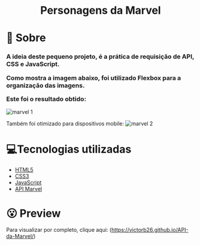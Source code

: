 <h1 align='center'>
    Personagens da Marvel
</h1>

# 🤔 Sobre
<h3>A ideia deste pequeno projeto, é a prática de requisição de API, CSS e JavaScript. 

Como mostra a imagem abaixo, foi utilizado Flexbox para a organização das imagens. 

Este foi o resultado obtido: </h3>

![marvel 1](https://user-images.githubusercontent.com/96198078/157913124-7faaf801-14e4-4bee-bbda-97e60066f84b.png)


Também foi otimizado para dispositivos mobile:
![marvel 2](https://user-images.githubusercontent.com/96198078/157913352-22cde940-276b-4d46-af69-05db4d95a40e.png)

# 💻Tecnologias utilizadas

- [HTML5](https://developer.mozilla.org/pt-BR/docs/Web/HTML/HTML5)
- [CSS3](https://www.w3.org/Style/CSS/Overview.en.html)
- [JavaScript](https://www.javascript.com/)
- [API Marvel](https://developer.marvel.com/)


# 😮 Preview

Para visualizar por completo, clique aqui: (https://victorb26.github.io/API-da-Marvel/) 

